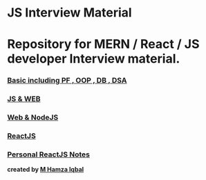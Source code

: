 # JS Interview Material

# Repository for MERN / React / JS developer Interview material.

### [Basic including PF , OOP , DB , DSA](./Basic.md)<br>
### [JS & WEB](./JS%20&%20WEB.md)<br>
### [Web & NodeJS](./Web%20&%20NodeJS.md)<br>
### [ReactJS](./ReactJS.md)<br>
### [Personal ReactJS Notes](./ReactJS%20Notes.md)<br>

**created by [M Hamza Iqbal](https://mhamzaiqbal1998.vercel.app)**
